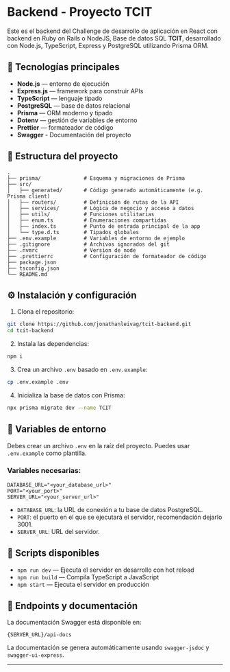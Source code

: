 # Backend - Proyecto TCIT

Este es el backend del Challenge de desarrollo de aplicación en React con backend en Ruby on Rails o NodeJS, Base de datos SQL **TCIT**, desarrollado con Node.js, TypeScript, Express y PostgreSQL utilizando Prisma ORM.

## 🧰 Tecnologías principales

- **Node.js** — entorno de ejecución
- **Express.js** — framework para construir APIs
- **TypeScript** — lenguaje tipado
- **PostgreSQL** — base de datos relacional
- **Prisma** — ORM moderno y tipado
- **Dotenv** — gestión de variables de entorno
- **Prettier** — formateador de código
- **Swagger** - Documentación del proyecto

## 📁 Estructura del proyecto

```
.
├── prisma/              # Esquema y migraciones de Prisma
├── src/
│   ├── generated/       # Código generado automáticamente (e.g. Prisma client)
│   ├── routers/         # Definición de rutas de la API
│   ├── services/        # Lógica de negocio y acceso a datos
│   ├── utils/           # Funciones utilitarias
│   ├── enum.ts          # Enumeraciones compartidas
│   ├── index.ts         # Punto de entrada principal de la app
│   └── type.d.ts        # Tipados globales
├── .env.example         # Variables de entorno de ejemplo
├── .gitignore           # Archivos ignorados del git
├── .nvmrc               # Version de node
├── .prettierrc          # Configuración de formateador de código
├── package.json
├── tsconfig.json
└── README.md
```

## ⚙️ Instalación y configuración

1. Clona el repositorio:

```bash
git clone https://github.com/jonathanleivag/tcit-backend.git
cd tcit-backend
```

2. Instala las dependencias:

```bash
npm i
```

3. Crea un archivo `.env` basado en `.env.example`:

```bash
cp .env.example .env
```

4. Inicializa la base de datos con Prisma:

```bash
npx prisma migrate dev --name TCIT
```

## 📄 Variables de entorno

Debes crear un archivo `.env` en la raíz del proyecto. Puedes usar `.env.example` como plantilla.

### Variables necesarias:

```env
DATABASE_URL="<your_database_url>"
PORT="<your_port>"
SERVER_URL="<your_server_url>"

```

- `DATABASE_URL`: la URL de conexión a tu base de datos PostgreSQL.
- `PORT`: el puerto en el que se ejecutará el servidor, recomendación dejarlo 3001.
- `SERVER_URL`: URL del servidor.

## 🚀 Scripts disponibles

- `npm run dev` — Ejecuta el servidor en desarrollo con hot reload
- `npm run build` — Compila TypeScript a JavaScript
- `npm start` — Ejecuta el servidor en producción

## 🧪 Endpoints y documentación

La documentación Swagger está disponible en:

```
{SERVER_URL}/api-docs
```

La documentación se genera automáticamente usando `swagger-jsdoc` y `swagger-ui-express`.

---
